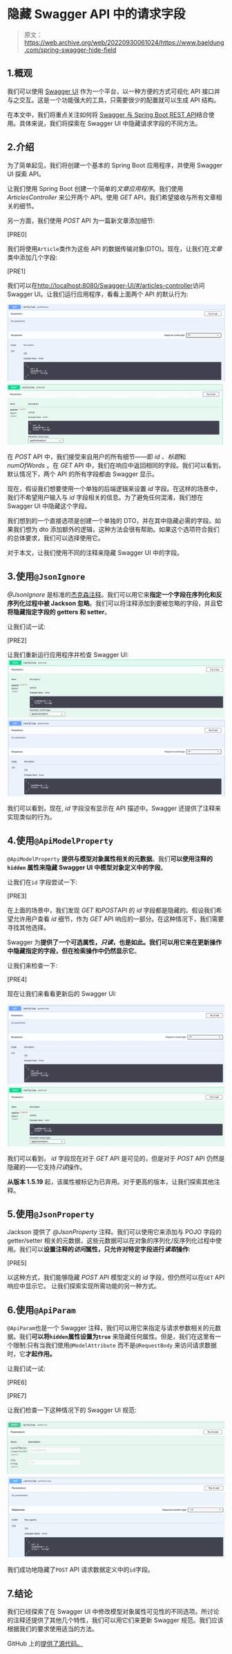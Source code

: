 # 隐藏 Swagger API 中的请求字段

> 原文：<https://web.archive.org/web/20220930061024/https://www.baeldung.com/spring-swagger-hide-field>

## 1.概观

我们可以使用 [Swagger UI](https://web.archive.org/web/20220617075715/https://swagger.io/tools/swagger-ui/) 作为一个平台，以一种方便的方式可视化 API 接口并与之交互。这是一个功能强大的工具，只需要很少的配置就可以生成 API 结构。

在本文中，我们将重点关注如何将 [Swagger 与 Spring Boot REST API](/web/20220617075715/https://www.baeldung.com/swagger-2-documentation-for-spring-rest-api)结合使用。具体来说，我们将探索在 Swagger UI 中隐藏请求字段的不同方法。

## 2.介绍

为了简单起见，我们将创建一个基本的 Spring Boot 应用程序，并使用 Swagger UI 探索 API。

让我们使用 Spring Boot 创建一个简单的*文章应用程序*。我们使用 *ArticlesController* 来公开两个 API。使用 *GET* API，我们希望接收与所有文章相关的细节。

另一方面，我们使用 *POST* API 为一篇新文章添加细节:

[PRE0]

我们将使用`Article`类作为这些 API 的数据传输对象(DTO)。现在，让我们在*文章*类中添加几个字段:

[PRE1]

我们可以在[http://localhost:8080/Swagger-UI/#/articles-controller](https://web.archive.org/web/20220617075715/http://localhost:8080/swagger-ui/#/articles-controller)访问 Swagger UI。让我们运行应用程序，看看上面两个 API 的默认行为:

[![](img/7f04c534fe9c5654465b09e6a968589a.png)](/web/20220617075715/https://www.baeldung.com/wp-content/uploads/2022/04/2_BAEL-5329-Img1-e1648650028181.png) [![](img/5470a5ced49aa55840a9f2c9e7c79b8e.png)](/web/20220617075715/https://www.baeldung.com/wp-content/uploads/2022/04/2_BAEL-5329-Img2-e1648650100457.png)

在 *POST* API 中，我们接受来自用户的所有细节——即 *id* 、*标题*和 *numOfWords* 。在 *GET* API 中，我们在响应中返回相同的字段。我们可以看到，默认情况下，两个 API 的所有字段都由 Swagger 显示。

现在，假设我们想要使用一个单独的后端逻辑来设置 *id* 字段。在这样的场景中，我们不希望用户输入与 *id* 字段相关的信息。为了避免任何混淆，我们想在 Swagger UI 中隐藏这个字段。

我们想到的一个直接选项是创建一个单独的 DTO，并在其中隐藏必需的字段。如果我们想为 dto 添加额外的逻辑，这种方法会很有帮助。如果这个选项符合我们的总体要求，我们可以选择使用它。

对于本文，让我们使用不同的注释来隐藏 Swagger UI 中的字段。

## 3.使用`@JsonIgnore`

*@JsonIgnore* 是标准的[杰克森注释](/web/20220617075715/https://www.baeldung.com/jackson-annotations)。我们可以用它来**指定一个字段在序列化和反序列化过程中被 Jackson 忽略**。我们可以将注释添加到要被忽略的字段，并且**它将隐藏指定字段的 getters 和 setter**。

让我们试一试:

[PRE2]

让我们重新运行应用程序并检查 Swagger UI:[![](img/74da7cc1fe6a498ed8b17616353c6b02.png)](/web/20220617075715/https://www.baeldung.com/wp-content/uploads/2022/04/BAEL-5329-Img4.png)[![](img/a35361f6b07953ca9a3349c393841590.png)](/web/20220617075715/https://www.baeldung.com/wp-content/uploads/2022/04/BAEL-5329-Img-3.png)

我们可以看到，现在, *id* 字段没有显示在 API 描述中。Swagger 还提供了注释来实现类似的行为。

## 4.使用`@ApiModelProperty`

`@ApiModelProperty` **提供与模型对象属性相关的元数据**。我们**可以使用注释的`hidden` 属性来隐藏 Swagger UI 中模型对象定义中的字段**。

让我们在`id` 字段尝试一下:

[PRE3]

在上面的场景中，我们发现 *GET* 和*POST*API 的 *id* 字段都是隐藏的。假设我们希望允许用户查看 *id* 细节，作为 *GET* API 响应的一部分。在这种情况下，我们需要寻找其他选择。

Swagger 为**提供了一个可选属性，*只读*，**也是如此。我们可以用它来**在更新操作中隐藏指定的字段，但在检索操作中仍然显示它**。

让我们来检查一下:

[PRE4]

现在让我们来看看更新后的 Swagger UI:

[![](img/a8621e306d7043f2687deca517c6428e.png)](/web/20220617075715/https://www.baeldung.com/wp-content/uploads/2022/04/BAEL-5329-Img5.png) [![](img/019173db5c8ef1afc70b83311ef7cd1c.png)](/web/20220617075715/https://www.baeldung.com/wp-content/uploads/2022/04/BAEL-5329-Img6.png)

我们可以看到， *id* 字段现在对于 *GET* API 是可见的，但是对于 *POST* API 仍然是隐藏的——它支持*只读*操作。

**从版本 1.5.19** 起，该属性被标记为已弃用。对于更高的版本，让我们探索其他注释。

## 5.使用`@JsonProperty`

Jackson 提供了 *@JsonProperty* 注释。我们可以使用它来添加与 POJO 字段的 getter/setter 相关的元数据，这些元数据可以在对象的序列化/反序列化过程中使用。我们可以**设置注释的*访问*属性，只允许对特定字段进行*读取*操作**:

[PRE5]

以这种方式，我们能够隐藏 *POST* API 模型定义的 *id* 字段，但仍然可以在`GET` API 响应中显示它。
让我们探索实现所需功能的另一种方式。

## 6.使用`@ApiParam`

`@ApiParam`也是一个 Swagger 注释，我们可以用它来指定与请求参数相关的元数据。我们**可以将`hidden`属性设置为`true`** 来隐藏任何属性。但是，我们在这里有一个限制:只有当我们使用`@ModelAttribute` 而不是`@RequestBody` 来访问请求数据时，它**才起作用。**

让我们试一试:

[PRE6]

[PRE7]

让我们检查一下这种情况下的 Swagger UI 规范:

[![](img/99bdaa2792b9fa1f37e1d88aad10d5ad.png)](/web/20220617075715/https://www.baeldung.com/wp-content/uploads/2022/04/BAEL-5329-Img8.png) [![](img/3e78c95567d849c1be3cc3692b0a5858.png)](/web/20220617075715/https://www.baeldung.com/wp-content/uploads/2022/04/BAEL-5329-Img-7.png)

我们成功地隐藏了`POST` API 请求数据定义中的`id`字段。

## 7.结论

我们已经探索了在 Swagger UI 中修改模型对象属性可见性的不同选项。所讨论的注释还提供了其他几个特性，我们可以用它们来更新 Swagger 规范。我们应该根据我们的要求使用适当的方法。

GitHub 上的[提供了源代码。](https://web.archive.org/web/20220617075715/https://github.com/eugenp/tutorials/tree/master/spring-boot-modules/spring-boot-mvc-4)